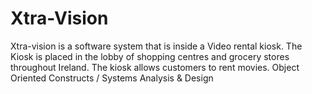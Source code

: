 # Xtra-Vision
Xtra-vision is a software system that is inside a Video rental kiosk. The Kiosk is placed in the lobby of shopping centres and grocery stores throughout Ireland. The kiosk allows customers to rent movies. Object Oriented Constructs / Systems Analysis &amp; Design
